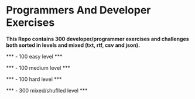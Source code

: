 # Programmers And Developer Exercises


**This Repo contains 300 developer/programmer exercises and challenges both sorted in levels and mixed (txt, rtf, csv and json).**


*** - 100 easy level *** 

*** - 100 medium level *** 

*** - 100 hard level *** 

*** - 300 mixed/shuflled level ***


